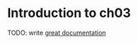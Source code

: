 # Introduction to ch03

TODO: write [great documentation](http://jacobian.org/writing/what-to-write/)

